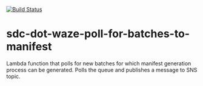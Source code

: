 [![Build Status](https://travis-ci.com/usdot-jpo-sdc-projects/sdc-dot-waze-data-curation.svg?branch=master)](https://travis-ci.com/usdot-jpo-sdc-projects/sdc-dot-waze-data-curation)
# sdc-dot-waze-poll-for-batches-to-manifest
Lambda function that polls for new batches for which manifest generation process can be generated. Polls the queue and publishes a message to SNS topic.
